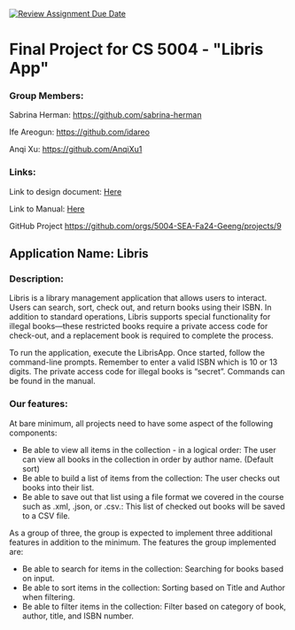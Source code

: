 [![Review Assignment Due Date](https://classroom.github.com/assets/deadline-readme-button-22041afd0340ce965d47ae6ef1cefeee28c7c493a6346c4f15d667ab976d596c.svg)](https://classroom.github.com/a/IE0ITl4j)
# Final Project for CS 5004 - "Libris App"

### Group Members:

Sabrina Herman:
https://github.com/sabrina-herman

Ife Areogun:
https://github.com/idareo

Anqi Xu:
https://github.com/AnqiXu1

### Links:

Link to design document: [Here](./DesignDocuments/README.md)

Link to Manual: [Here](./Manual/README.md)

GitHub Project
https://github.com/orgs/5004-SEA-Fa24-Geeng/projects/9

## Application Name: Libris

### Description:
Libris is a library management application that allows users to interact. Users can search, sort, check out, and return books using their ISBN. In addition to standard operations, Libris supports special functionality for illegal books—these restricted books require a private access code for check-out, and a replacement book is required to complete the process.

To run the application, execute the LibrisApp. Once started, follow the command-line prompts. Remember to enter a valid ISBN which is 10 or 13 digits. The private access code for illegal books is “secret”. Commands can be found in the manual.


### Our features:

At bare minimum, all projects need to have some aspect of the following components:
- Be able to view all items in the collection - in a logical order: The user can view all books in the collection in order by author name. (Default sort)
- Be able to build a list of items from the collection: The user checks out books into their list.
- Be able to save out that list using a file format we covered in the course such as .xml, .json, or .csv.: This list of checked out books will be saved to a CSV file.

As a group of three, the group is expected to implement three additional features in addition to the minimum. The features the group implemented are:
- Be able to search for items in the collection: Searching for books based on input.
- Be able to sort items in the collection: Sorting based on Title and Author when filtering.
- Be able to filter items in the collection: Filter based on category of book, author, title, and ISBN number.
